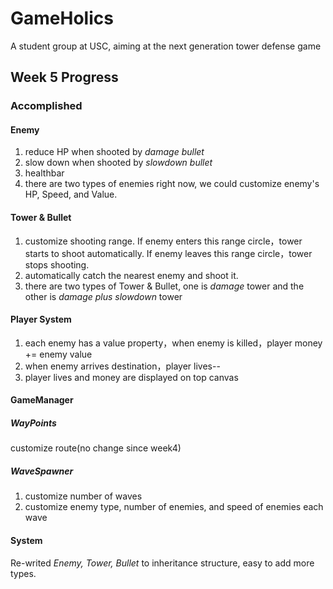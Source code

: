 # GameHolics
A student group at USC, aiming at the next generation tower defense game

## Week 5 Progress
### Accomplished 
#### Enemy
1. reduce HP when shooted by *damage bullet*
2. slow down when shooted by *slowdown bullet*
3. healthbar
4. there are two types of enemies right now, we could customize enemy's HP, Speed, and Value.

#### Tower & Bullet
1. customize shooting range. If enemy enters this range circle，tower starts to shoot automatically. If enemy leaves this range circle，tower stops shooting.
2. automatically catch the nearest enemy and shoot it.
3. there are two types of Tower & Bullet, one is *damage* tower and the other is *damage plus slowdown* tower

#### Player System
1. each enemy has a value property，when enemy is killed，player money += enemy value
2. when enemy arrives destination，player lives--
3. player lives and money are displayed on top canvas

#### GameManager
##### WayPoints
customize route(no change since week4)

##### WaveSpawner
1. customize number of waves
2. customize enemy type, number of enemies, and speed of enemies each wave

#### System
Re-writed *Enemy, Tower, Bullet* to inheritance structure, easy to add more types.
